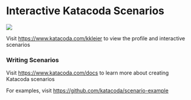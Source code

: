 # Interactive Katacoda Scenarios

[![](http://shields.katacoda.com/katacoda/kkleier/count.svg)](https://www.katacoda.com/kkleier "Get your profile on Katacoda.com")

Visit https://www.katacoda.com/kkleier to view the profile and interactive scenarios

### Writing Scenarios
Visit https://www.katacoda.com/docs to learn more about creating Katacoda scenarios

For examples, visit https://github.com/katacoda/scenario-example

